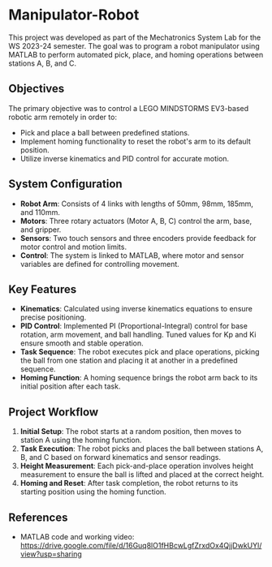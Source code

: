 # Manipulator-Robot

This project was developed as part of the Mechatronics System Lab for the WS 2023-24 semester. The goal was to program a robot manipulator using MATLAB to perform automated pick, place, and homing operations between stations A, B, and C.

## Objectives

The primary objective was to control a LEGO MINDSTORMS EV3-based robotic arm remotely in order to:

- Pick and place a ball between predefined stations.
- Implement homing functionality to reset the robot's arm to its default position.
- Utilize inverse kinematics and PID control for accurate motion.

## System Configuration

- **Robot Arm**: Consists of 4 links with lengths of 50mm, 98mm, 185mm, and 110mm.
- **Motors**: Three rotary actuators (Motor A, B, C) control the arm, base, and gripper.
- **Sensors**: Two touch sensors and three encoders provide feedback for motor control and motion limits.
- **Control**: The system is linked to MATLAB, where motor and sensor variables are defined for controlling movement.

## Key Features

- **Kinematics**: Calculated using inverse kinematics equations to ensure precise positioning.
- **PID Control**: Implemented PI (Proportional-Integral) control for base rotation, arm movement, and ball handling. Tuned values for Kp and Ki ensure smooth and stable operation.
- **Task Sequence**: The robot executes pick and place operations, picking the ball from one station and placing it at another in a predefined sequence.
- **Homing Function**: A homing sequence brings the robot arm back to its initial position after each task.

## Project Workflow

1. **Initial Setup**: The robot starts at a random position, then moves to station A using the homing function.
2. **Task Execution**: The robot picks and places the ball between stations A, B, and C based on forward kinematics and sensor readings.
3. **Height Measurement**: Each pick-and-place operation involves height measurement to ensure the ball is lifted and placed at the correct height.
4. **Homing and Reset**: After task completion, the robot returns to its starting position using the homing function.

## References

- MATLAB code and working video: https://drive.google.com/file/d/16Guq8lO1fHBcwLgfZrxdOx4QjjDwkUYl/view?usp=sharing

